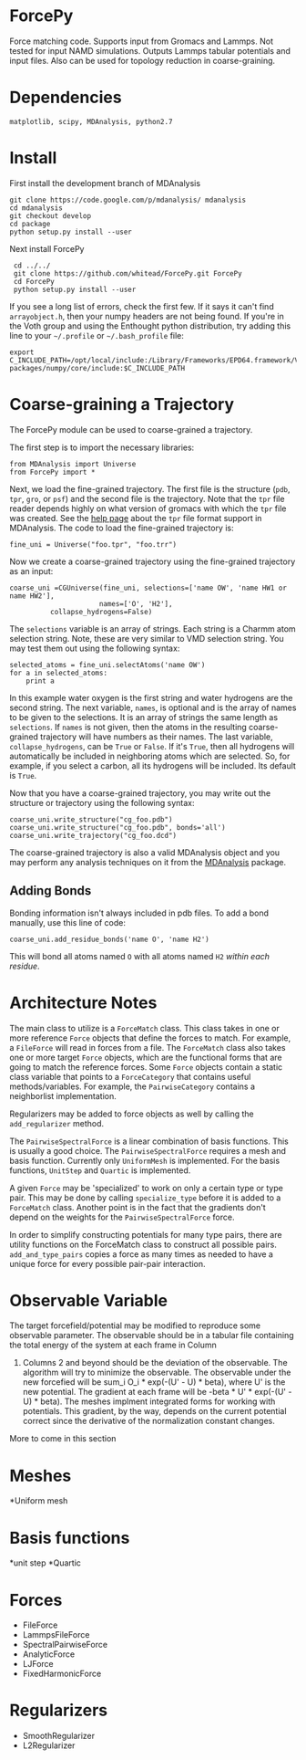 ForcePy
=======

Force matching code. Supports input from Gromacs and Lammps. Not
tested for input NAMD simulations. Outputs Lammps tabular potentials
and input files. Also can be used for topology reduction in
coarse-graining.

Dependencies
==========
    matplotlib, scipy, MDAnalysis, python2.7

Install
===============

First install the development branch of MDAnalysis

    git clone https://code.google.com/p/mdanalysis/ mdanalysis
    cd mdanalysis
    git checkout develop
    cd package
    python setup.py install --user
    
Next install ForcePy
     
     cd ../../
     git clone https://github.com/whitead/ForcePy.git ForcePy
     cd ForcePy
     python setup.py install --user

If you see a long list of errors, check the first few. If it says it
can't find `arrayobject.h`, then your numpy headers are not being
found. If you're in the Voth group and using the Enthought python
distribution, try adding this line to your `~/.profile` or
`~/.bash_profile` file:

    export C_INCLUDE_PATH=/opt/local/include:/Library/Frameworks/EPD64.framework/Versions/7.2/lib/python2.7/site-packages/numpy/core/include:$C_INCLUDE_PATH

Coarse-graining a Trajectory
==========
The ForcePy module can be used to coarse-grained a trajectory.

The first step is to import the necessary libraries:

    from MDAnalysis import Universe
    from ForcePy import *

Next, we load the fine-grained trajectory. The first file
is the structure (`pdb`, `tpr`, `gro`, or `psf`) and the
second file is the trajectory. Note that the `tpr` file reader depends highly
on what version of gromacs with which the `tpr` file was created. See the 
[help page](https://code.google.com/p/mdanalysis/wiki/TPRReaderDevelopment) 
about the `tpr` file format support in MDAnalysis. The code to load the 
fine-grained trajectory is:

    fine_uni = Universe("foo.tpr", "foo.trr")

Now we create a coarse-grained trajectory using the fine-grained trajectory as 
an input:

    coarse_uni =CGUniverse(fine_uni, selections=['name OW', 'name HW1 or name HW2'], 
                          names=['O', 'H2'], 
			  collapse_hydrogens=False)

The `selections` variable is an array of strings. Each string is a
Charmm atom selection string. Note, these are very similar to VMD
selection string. You may test them out using the following syntax:

    selected_atoms = fine_uni.selectAtoms('name OW')
    for a in selected_atoms:
        print a

 In this example water oxygen is the first string and water hydrogens
are the second string. The next variable, `names`, is optional and is
the array of names to be given to the selections. It is an array of
strings the same length as `selections`. If `names` is not given, then
the atoms in the resulting coarse-grained trajectory will have numbers
as their names. The last variable, `collapse_hydrogens`, can be `True`
or `False`. If it's `True`, then all hydrogens will automatically be
included in neighboring atoms which are selected. So, for example, if
you select a carbon, all its hydrogens will be included. Its default
is `True`.

Now that you have a coarse-grained trajectory, you may write out the
structure or trajectory using the following syntax:

    coarse_uni.write_structure("cg_foo.pdb")
    coarse_uni.write_structure("cg_foo.pdb", bonds='all')
    coarse_uni.write_trajectory("cg_foo.dcd")
    

The coarse-grained trajectory is also a valid MDAnalysis object and
you may perform any analysis techniques on it from the
[MDAnalysis](https://code.google.com/p/mdanalysis/) package.
    
Adding Bonds
--------------------

Bonding information isn't always included in pdb files. To add a bond
manually, use this line of code:

    coarse_uni.add_residue_bonds('name O', 'name H2')    

This will bond all atoms named `O` with all atoms named `H2` *within
each residue*.

Architecture Notes
==================

The main class to utilize is a `ForceMatch` class. This class takes in
one or more reference `Force` objects that define the forces to
match. For example, a `FileForce` will read in forces from a file. The
`ForceMatch` class also takes one or more target `Force` objects,
which are the functional forms that are going to match the reference
forces. Some `Force` objects contain a static class variable that
points to a `ForceCategory` that contains useful
methods/variables. For example, the `PairwiseCategory` contains a
neighborlist implementation.

Regularizers may be added to force objects as well by calling the
`add_regularizer` method.

The `PairwiseSpectralForce` is a linear combination of basis
functions. This is usually a good choice. The `PairwiseSpectralForce`
requires a mesh and basis function. Currently only `UniformMesh` is
implemented. For the basis functions, `UnitStep` and `Quartic` is
implemented.

A given `Force` may be 'specialized' to work on only a certain type or
type pair. This may be done by calling `specialize_type` before it is
added to a `ForceMatch` class. Another point is in the fact that the
gradients don't depend on the weights for the `PairwiseSpectralForce`
force.

In order to simplify constructing potentials for many type pairs,
there are utility functions on the ForceMatch class to construct all
possible pairs. `add_and_type_pairs` copies a force as many times as
needed to have a unique force for every possible pair-pair
interaction.

Observable Variable
===============

The target forcefield/potential may be modified to reproduce some
observable parameter.  The observable should be in a tabular file
containing the total energy of the system at each frame in Column
1. Columns 2 and beyond should be the deviation of the observable. The
algorithm will try to minimize the observable. The observable under
the new forcefied will be sum_i O_i * exp(-(U' - U) * beta), where U'
is the new potential. The gradient at each frame will be -beta * U' *
exp(-(U' - U) * beta). The meshes implment integrated forms for
working with potentials. This gradient, by the way, depends on the
current potential correct since the derivative of the normalization
constant changes.

More to come in this section


Meshes
============
*Uniform mesh

Basis functions
=============
*unit step
*Quartic

Forces
=========
* FileForce
* LammpsFileForce
* SpectralPairwiseForce
* AnalyticForce
* LJForce
* FixedHarmonicForce

Regularizers
==========
* SmoothRegularizer
* L2Regularizer
